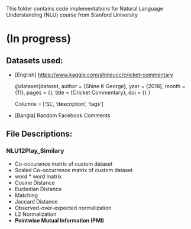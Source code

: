 This folder contains code implementations for Natural Language Understanding (NLU) course from Stanford University

# (In progress)

## Datasets used:
- [English]
  https://www.kaggle.com/shineucc/cricket-commentary

  @dataset{dataset,
  author = {Shine K George},
  year = {2018},
  month = {11},
  pages = {},
  title = {Cricket Commentary},
  doi = {}
  }

  Columns = [‘SL’, ‘description’, ‘tags’]

- [Bangla] 
  Random Facebook Comments
  
## File Descriptions:

### NLU12Play_Similary
- Co-occurence matrix of custom dataset
- Scaled Co-occurrence matrix of custom dataset
- word * word matrix
- Cosine Distance
- Eucledian Distance
- Matching
- Jaccard Distance
- Observed-over-expected normalization
- L2 Normalization
- **Pointwise Mutual Information (PMI)**


